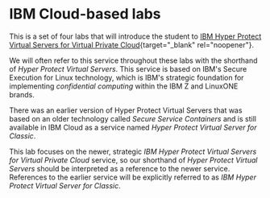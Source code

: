 # IBM Cloud-based labs 

This is a set of four labs that will introduce the student to [IBM Hyper Protect Virtual Servers for Virtual Private Cloud](https://www.ibm.com/cloud/blog/announcements/ibm-hyper-protect-virtual-servers-for-virtual-private-cloud){target="_blank" rel="noopener"}. 

We will often refer to this service throughout these labs with the shorthand of *Hyper Protect Virtual Servers*.  This service is based on IBM's Secure Execution for Linux technology, which is IBM's strategic foundation for implementing *confidential computing* within the IBM Z and LinuxONE brands.  

There was an earlier version of Hyper Protect Virtual Servers that was based on an older technology called *Secure Service Containers* and is still available in IBM Cloud as a service named *Hyper Protect Virtual Server for Classic*.  

This lab focuses on the newer, strategic *IBM Hyper Protect Virtual Servers for Virtual Private Cloud* service, so our shorthand of *Hyper Protect Virtual Servers* should be interpreted as a reference to the newer service.  References to the earlier service will be explicitly referred to as *IBM Hyper Protect Virtual Server for Classic*.
